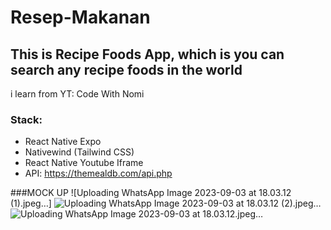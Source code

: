 # Resep-Makanan

## This is Recipe Foods App, which is you can search any recipe foods in the world
i learn from YT: Code With Nomi

### Stack:
  - React Native Expo
  - Nativewind (Tailwind CSS)
  - React Native Youtube Iframe
  - API: https://themealdb.com/api.php

###MOCK UP
![Uploading WhatsApp Image 2023-09-03 at 18.03.12 (1).jpeg…]
![Uploading WhatsApp Image 2023-09-03 at 18.03.12 (2).jpeg…]()
![Uploading WhatsApp Image 2023-09-03 at 18.03.12.jpeg…]()
